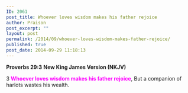 ```yaml
---
ID: 2061
post_title: Whoever loves wisdom makes his father rejoice
author: Praison
post_excerpt: ""
layout: post
permalink: /2014/09/whoever-loves-wisdom-makes-father-rejoice/
published: true
post_date: 2014-09-29 11:18:13
---
```

<strong>Proverbs 29:3</strong>
<strong> New King James Version (NKJV)</strong>

3 <span style="color: #ff00ff;"><strong>Whoever loves wisdom makes his father rejoice</strong></span>,
But a companion of harlots wastes his wealth.